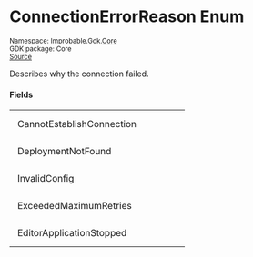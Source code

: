 
# ConnectionErrorReason Enum
<sup>
Namespace: Improbable.Gdk.<a href="{{urlRoot}}/api/core-index">Core</a><br/>
GDK package: Core<br/>
<a href="https://www.github.com/spatialos/gdk-for-unity/blob/0.2.4/workers/unity/Packages/com.improbable.gdk.core/Exceptions/ConnectionFailedException.cs/#L8">Source</a>
</sup>

</p>



Describes why the connection failed. 



</p>

#### Fields

<table>
<tr>
<td style="padding: 14px; border: none; width: 25ch">CannotEstablishConnection</td>
<td style="padding: 14px; border: none;"></td>
</tr>
<tr>
<td style="padding: 14px; border: none; width: 25ch">DeploymentNotFound</td>
<td style="padding: 14px; border: none;"></td>
</tr>
<tr>
<td style="padding: 14px; border: none; width: 25ch">InvalidConfig</td>
<td style="padding: 14px; border: none;"></td>
</tr>
<tr>
<td style="padding: 14px; border: none; width: 25ch">ExceededMaximumRetries</td>
<td style="padding: 14px; border: none;"></td>
</tr>
<tr>
<td style="padding: 14px; border: none; width: 25ch">EditorApplicationStopped</td>
<td style="padding: 14px; border: none;"></td>
</tr>
</table>



